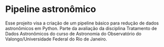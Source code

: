 # Pipeline astronômico

Esse projeito visa a criação de um pipeline básico para redução de dados astronômicos em Python. Parte da avaliação da disciplina Tratamento de Dados Astronômicos do curso de Astronomia do Observatório do Valongo/Universidade Federal do Rio de Janeiro.
